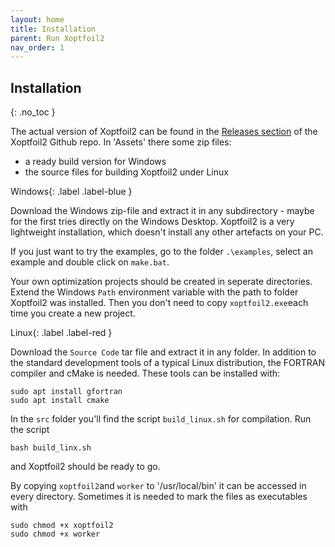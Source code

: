 ```yaml
---
layout: home
title: Installation
parent: Run Xoptfoil2
nav_order: 1
---
```



## Installation 
{: .no_toc }

The actual version of Xoptfoil2 can be found in the [Releases section](https://github.com/jxjo/Xoptfoil2/releases) of the Xoptfoil2 Github repo. In 'Assets' there some zip files: 
- a ready build version for Windows 
- the source files for building Xoptfoil2 under Linux

<span>Windows</span>{: .label .label-blue } 

Download the Windows zip-file and extract it in any subdirectory - maybe for the first tries directly on the Windows Desktop. Xoptfoil2 is a very lightweight installation, which doesn't install any other artefacts on your PC.

If you just want to try the examples, go to the folder `.\examples`, select an example and double click on `make.bat`.

Your own optimization projects should be created in seperate directories. Extend the Windows `Path` environment variable with the path to folder Xoptfoil2 was installed. Then you don't need to copy `xoptfoil2.exe`each time you create a new project.

<span>Linux</span>{: .label .label-red } 

Download the `Source Code` tar file and extract it in any folder. In addition to the standard development tools of a typical Linux distribution, the FORTRAN compiler and cMake is needed. These tools can be installed with: 

```
sudo apt install gfortran
sudo apt install cmake
```

In the `src` folder you'll find the script `build_linux.sh` for compilation. Run the script 

```
bash build_linx.sh
```

and Xoptfoil2 should be ready to go.

By copying `xoptfoil2`and `worker` to '/usr/local/bin' it can be accessed in every directory. Sometimes it is needed to mark the files as executables with 

```
sudo chmod +x xoptfoil2
sudo chmod +x worker
```